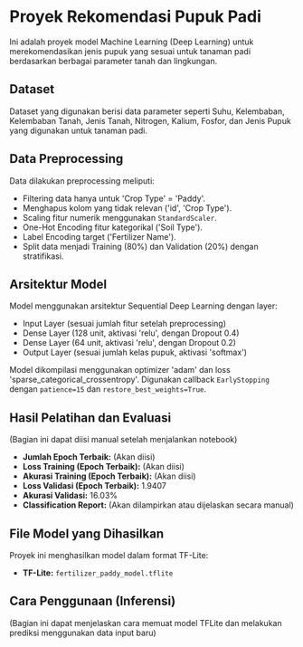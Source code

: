 
# Proyek Rekomendasi Pupuk Padi

Ini adalah proyek model Machine Learning (Deep Learning) untuk merekomendasikan jenis pupuk yang sesuai untuk tanaman padi berdasarkan berbagai parameter tanah dan lingkungan.

## Dataset
Dataset yang digunakan berisi data parameter seperti Suhu, Kelembaban, Kelembaban Tanah, Jenis Tanah, Nitrogen, Kalium, Fosfor, dan Jenis Pupuk yang digunakan untuk tanaman padi.

## Data Preprocessing
Data dilakukan preprocessing meliputi:
- Filtering data hanya untuk 'Crop Type' = 'Paddy'.
- Menghapus kolom yang tidak relevan ('id', 'Crop Type').
- Scaling fitur numerik menggunakan `StandardScaler`.
- One-Hot Encoding fitur kategorikal ('Soil Type').
- Label Encoding target ('Fertilizer Name').
- Split data menjadi Training (80%) dan Validation (20%) dengan stratifikasi.

## Arsitektur Model
Model menggunakan arsitektur Sequential Deep Learning dengan layer:
- Input Layer (sesuai jumlah fitur setelah preprocessing)
- Dense Layer (128 unit, aktivasi 'relu', dengan Dropout 0.4)
- Dense Layer (64 unit, aktivasi 'relu', dengan Dropout 0.2)
- Output Layer (sesuai jumlah kelas pupuk, aktivasi 'softmax')

Model dikompilasi menggunakan optimizer 'adam' dan loss 'sparse_categorical_crossentropy'. Digunakan callback `EarlyStopping` dengan `patience=15` dan `restore_best_weights=True`.

## Hasil Pelatihan dan Evaluasi
(Bagian ini dapat diisi manual setelah menjalankan notebook)
*   **Jumlah Epoch Terbaik:** (Akan diisi)
*   **Loss Training (Epoch Terbaik):** (Akan diisi)
*   **Akurasi Training (Epoch Terbaik):** (Akan diisi)
*   **Loss Validasi (Epoch Terbaik):** 1.9407
*   **Akurasi Validasi:** 16.03%
*   **Classification Report:** (Akan dilampirkan atau dijelaskan secara manual)

## File Model yang Dihasilkan
Proyek ini menghasilkan model dalam format TF-Lite:
*   **TF-Lite:** `fertilizer_paddy_model.tflite`

## Cara Penggunaan (Inferensi)
(Bagian ini dapat menjelaskan cara memuat model TFLite dan melakukan prediksi menggunakan data input baru)
